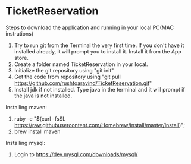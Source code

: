 # TicketReservation
Steps to download the application and running in your local PC(MAC instrutions)
1. Try to run git from the Terminal the very first time. If you don't have it installed already, it will prompt you to install it. Install it from the App store.
2. Create a folder named TicketReservation in your local.
3. Initialize the git repository using "git init"
4. Get the code from repository using "git pull https://github.com/rushtoaravind/TicketReservation.git"
5. Install jdk if not installed. Type java in the terminal and it will prompt if the java is not installed.

Installing maven:
1. ruby -e "$(curl -fsSL https://raw.githubusercontent.com/Homebrew/install/master/install)";
2. brew install maven

Installing mysql:
1.  Login to https://dev.mysql.com/downloads/mysql/

